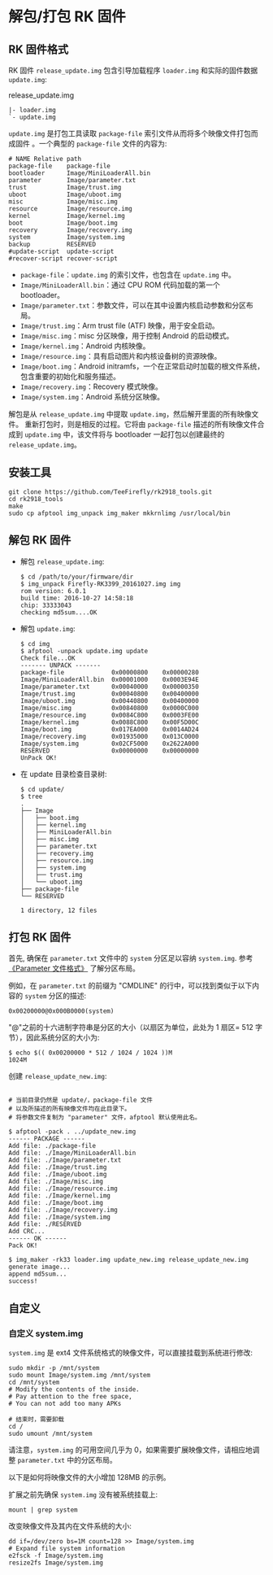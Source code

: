 # 解包/打包 RK 固件

## RK 固件格式

RK 固件 `release_update.img` 包含引导加载程序 `loader.img` 和实际的固件数据`update.img`:

release_update.img

```text
|- loader.img
`- update.img
```

`update.img` 是打包工具读取 `package-file` 索引文件从而将多个映像文件打包而成固件 。一个典型的 `package-file` 文件的内容为:

```text
# NAME Relative path
package-file    package-file
bootloader      Image/MiniLoaderAll.bin
parameter       Image/parameter.txt
trust           Image/trust.img
uboot           Image/uboot.img
misc            Image/misc.img
resource        Image/resource.img
kernel          Image/kernel.img
boot            Image/boot.img
recovery        Image/recovery.img
system          Image/system.img
backup          RESERVED
#update-script  update-script
#recover-script recover-script
```

- `package-file`：`update.img` 的索引文件，也包含在 `update.img` 中。
- `Image/MiniLoaderAll.bin`：通过 CPU ROM 代码加载的第一个 bootloader。
- `Image/parameter.txt`：参数文件，可以在其中设置内核启动参数和分区布局。
- `Image/trust.img`：Arm trust file (ATF) 映像，用于安全启动。
- `Image/misc.img`：misc 分区映像，用于控制 Android 的启动模式。
- `Image/kernel.img`：Android 内核映像。
- `Image/resource.img`：具有启动图片和内核设备树的资源映像。
- `Image/boot.img`：Android initramfs，一个在正常启动时加载的根文件系统，包含重要的初始化和服务描述。
- `Image/recovery.img`：Recovery 模式映像。
- `Image/system.img`：Android 系统分区映像。

解包是从 `release_update.img` 中提取 `update.img`，然后解开里面的所有映像文件。 重新打包时，则是相反的过程。它将由 `package-file` 描述的所有映像文件合成到 `update.img` 中，该文件将与 bootloader 一起打包以创建最终的 `release_update.img`。

## 安装工具

``` shell
git clone https://github.com/TeeFirefly/rk2918_tools.git
cd rk2918_tools
make
sudo cp afptool img_unpack img_maker mkkrnlimg /usr/local/bin
```

## 解包 RK 固件

- 解包 `release_update.img`:

    ``` shell
    $ cd /path/to/your/firmware/dir
    $ img_unpack Firefly-RK3399_20161027.img img
    rom version: 6.0.1
    build time: 2016-10-27 14:58:18
    chip: 33333043
    checking md5sum....OK
    ```

- 解包 `update.img`:

    ``` shell
    $ cd img
    $ afptool -unpack update.img update
    Check file...OK
    ------- UNPACK -------
    package-file             0x00000800    0x00000280
    Image/MiniLoaderAll.bin  0x00001000    0x0003E94E
    Image/parameter.txt      0x00040000    0x00000350
    Image/trust.img          0x00040800    0x00400000
    Image/uboot.img          0x00440800    0x00400000
    Image/misc.img           0x00840800    0x0000C000
    Image/resource.img       0x0084C800    0x0003FE00
    Image/kernel.img         0x0088C800    0x00F5D00C
    Image/boot.img           0x017EA000    0x0014AD24
    Image/recovery.img       0x01935000    0x013C0000
    Image/system.img         0x02CF5000    0x2622A000
    RESERVED                 0x00000000    0x00000000
    UnPack OK!
    ```

- 在 update 目录检查目录树:

    ``` shell
    $ cd update/
    $ tree
    .
    ├── Image
    │   ├── boot.img
    │   ├── kernel.img
    │   ├── MiniLoaderAll.bin
    │   ├── misc.img
    │   ├── parameter.txt
    │   ├── recovery.img
    │   ├── resource.img
    │   ├── system.img
    │   ├── trust.img
    │   └── uboot.img
    ├── package-file
    └── RESERVED
  
    1 directory, 12 files
    ```

## 打包 RK 固件

首先, 确保在 `parameter.txt` 文件中的 `system` 分区足以容纳 `system.img`. 参考 [《Parameter 文件格式》](http://www.t-firefly.com/download/Firefly-RK3399/docs/Rockchip%20Parameter%20File%20Format%20Ver1.3.pdf) 了解分区布局。

例如，在 `parameter.txt` 的前缀为 "CMDLINE" 的行中，可以找到类似于以下内容的 `system` 分区的描述:

``` shell
0x00200000@0x000B0000(system)
```

"@"之前的十六进制字符串是分区的大小（以扇区为单位，此处为 1 扇区= 512 字节），因此系统分区的大小为:

``` shell
$ echo $(( 0x00200000 * 512 / 1024 / 1024 ))M
1024M
```

创建 `release_update_new.img`:

``` shell

# 当前目录仍然是 update/，package-file 文件
# 以及所描述的所有映像文件均在此目录下。
# 将参数文件复制为 "parameter" 文件，afptool 默认使用此名。

$ afptool -pack . ../update_new.img
------ PACKAGE ------
Add file: ./package-file
Add file: ./Image/MiniLoaderAll.bin
Add file: ./Image/parameter.txt
Add file: ./Image/trust.img
Add file: ./Image/uboot.img
Add file: ./Image/misc.img
Add file: ./Image/resource.img
Add file: ./Image/kernel.img
Add file: ./Image/boot.img
Add file: ./Image/recovery.img
Add file: ./Image/system.img
Add file: ./RESERVED
Add CRC...
------ OK ------
Pack OK!

$ img_maker -rk33 loader.img update_new.img release_update_new.img
generate image...
append md5sum...
success!
```

## 自定义

### 自定义 system.img

`system.img` 是 ext4 文件系统格式的映像文件，可以直接挂载到系统进行修改:

``` shell
sudo mkdir -p /mnt/system
sudo mount Image/system.img /mnt/system
cd /mnt/system
# Modify the contents of the inside.
# Pay attention to the free space,
# You can not add too many APKs

# 结束时，需要卸载
cd /
sudo umount /mnt/system
```

请注意，`system.img` 的可用空间几乎为 0，如果需要扩展映像文件，请相应地调整 `parameter.txt` 中的分区布局。

以下是如何将映像文件的大小增加 128MB 的示例。

扩展之前先确保 `system.img` 没有被系统挂载上:

``` shell
mount | grep system
```

改变映像文件及其内在文件系统的大小:

``` shell
dd if=/dev/zero bs=1M count=128 >> Image/system.img
# Expand file system information
e2fsck -f Image/system.img
resize2fs Image/system.img
```
